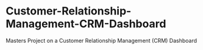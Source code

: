 # Customer-Relationship-Management-CRM-Dashboard
Masters Project on a Customer Relationship Management (CRM) Dashboard

